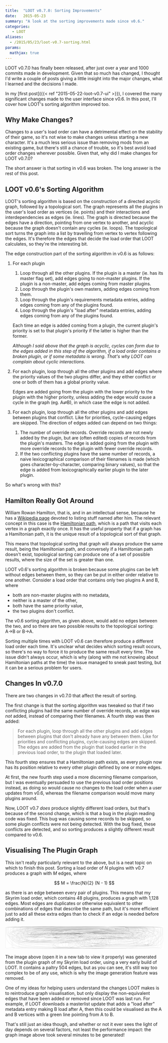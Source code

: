 ```yaml
---
title:  "LOOT v0.7.0: Sorting Improvements"
date:   2015-05-23
summary: "A look at the sorting improvements made since v0.6."
categories:
   - LOOT
aliases:
  - /2015/05/23/loot-v0.7-sorting.html
params:
  mathjax: true
---
```

LOOT v0.7.0 has finally been released, after just over a year and 1000 commits made in development. Given that so much has changed, I thought I'd write a couple of posts giving a little insight into the major changes, what I learned and the decisions I made.

In my [first post]({{< ref "2015-05-22-loot-v0.7-ui" >}}), I covered the many significant changes made to the user interface since v0.6. In this post, I'll cover how LOOT's sorting algorithm improved too.

## Why Make Changes?

Changes to a user's load order can have a detrimental effect on the stability of their game, so it's not wise to make changes unless starting a new character. It's a much less serious issue than removing mods from an existing game, but there's still a chance of trouble, so it's best avoid load order changes wherever possible. Given that, why did I make changes for LOOT v0.7.0?

The short answer is that sorting in v0.6 was broken. The long answer is the rest of this post.

## LOOT v0.6's Sorting Algorithm

LOOT's sorting algorithm is based on the construction of a directed acyclic graph, followed by a topological sort. The graph represents all the plugins in the user's load order as vertices (ie. points) and their interactions and interdependencies as edges (ie. lines). The graph is directed because the edges have a direction, pointing from one vertex to another, and acyclic because the graph doesn't contain any cycles (ie. loops). The topological sort turns the graph into a list by travelling from vertex to vertex following the edges. It's therefore the edges that decide the load order that LOOT calculates, so they're the interesting bit.

The edge construction part of the sorting algorithm in v0.6 is as follows:

1. For each plugin
    1. Loop through all the other plugins. If the plugin is a master (ie. has its master flag set), add edges going to non-master plugins. If the plugin is a non-master, add edges coming from master plugins.
    2. Loop through the plugin's own masters, adding edges coming from them.
    3. Loop through the plugin's requirements metadata entries, adding edges coming from any of the plugins found.
    4. Loop through the plugin's "load after" metadata entries, adding edges coming from any of the plugins found.

    Each time an edge is added coming from a plugin, the current plugin's priority is set to that plugin's priority if the latter is higher than the former.

    *Although I said above that the graph is acyclic, cycles can form due to the edges added in this step of the algorithm, if a load order contains a broken plugin, or if some metadata is wrong. That's why LOOT can complain about cyclic interactions.*
2. For each plugin, loop through all the other plugins and add edges where the priority values of the two plugins differ, and they either conflict or one or both of them has a global priority value.

    Edges are added going from the plugin with the lower priority to the plugin with the higher priority, unless adding the edge would cause a cycle in the graph (eg. A&#x21C4;B), in which case the edge is not added.
3. For each plugin, loop through all the other plugins and add edges between plugins that conflict. Like for priorities, cycle-causing edges are skipped. The direction of edges added can depend on two things:
    1. The number of override records. Override records are not newly added by the plugin, but are (often edited) copies of records from the plugin's masters. The edge is added going from the plugin with more override records to the plugin with fewer override records.
    2. If the two conflicting plugins have the same number of records, a naive lexicographical comparison of their filenames is made (which goes character-by-character, comparing binary values), so that the edge is added from lexicographically earlier plugin to the later plugin.

So what's wrong with this?

## Hamilton Really Got Around

William Rowan Hamilton, that is, and in an intellectual sense, because he has a [Wikipedia page](https://en.wikipedia.org/wiki/List_of_things_named_after_William_Rowan_Hamilton) devoted to listing stuff named after him. The relevant concept in this case is the [Hamiltonian path](https://en.wikipedia.org/wiki/Hamiltonian_path), which is a path that visits each vertex in a graph exactly once. It has the useful property that if a graph has a Hamiltonian path, it is the unique result of a topological sort of that graph.

This means that topological sorting that graph will always produce the same result, being the Hamiltonian path, and conversely if a Hamiltonian path doesn't exist, topological sorting can produce one of a set of possible results, where the size of the set is greater than one.

LOOT v0.6's sorting algorithm is broken because some plugins can be left without edges between them, so they can be put in either order relative to one another. Consider a load order that contains only two plugins A and B, where

* both are non-master plugins with no metadata,
* neither is a master of the other,
* both have the same priority value,
* the two plugins don't conflict.

The v0.6 sorting algorithm, as given above, would add no edges between the two, and so there are two possible results to the topological sorting: A&#x2192;B or B&#x2192;A.

Sorting multiple times with LOOT v0.6 can therefore produce a different load order each time. It's unclear what decides which sorting result occurs, so there's no way to force it to produce the same result every time. The issue didn't always occur, which is why (along with me not knowing about Hamiltonian paths at the time) the issue managed to sneak past testing, but it can be a serious problem for users.

## Changes In v0.7.0

There are two changes in v0.7.0 that affect the result of sorting.

The first change is that the sorting algorithm was tweaked so that if two conflicting plugins had the same number of override records, an edge was *not* added, instead of comparing their filenames. A fourth step was then added:

> For each plugin, loop through all the other plugins and add edges between plugins that don't already have any between them. Like for priorities and conflicting plugins, cycle-causing edges are skipped. The edges are added from the plugin that loaded earlier in the previous load order, to the plugin that loaded later.

This fourth step ensures that a Hamiltonian path exists, as every plugin now has its position relative to every other plugin defined by one or more edges.

At first, the new fourth step used a more discerning filename comparison, but I was eventually persuaded to use the previous load order positions instead, as doing so would cause no changes to the load order when a user updates from v0.6, whereas the filename comparison would move many plugins around.

Now, LOOT v0.7 *does* produce slightly different load orders, but that's because of the second change, which is that a bug in the plugin reading code was fixed. This bug was causing some records to be skipped, so some plugin conflicts were not being detected. With the bug fixed, these conflicts are detected, and so sorting produces a slightly different result compared to v0.6.

## Visualising The Plugin Graph

This isn't really particularly relevant to the above, but is a neat topic on which to finish this post. Sorting a load order of *N* plugins with v0.7 produces a graph with *M* edges, where

$$ M = \frac{N}{2} (N - 1) $$

as there is an edge between every pair of plugins. This means that my Skyrim load order, which contains 48 plugins, produces a graph with 1,128 edges. Most edges are duplicates or otherwise equivalent to other combinations of edges that describe the same path, but it's more efficient just to add all these extra edges than to check if an edge is needed before adding it.

![plugin graph](images/sorting-graph.svg)

The image above (open it in a new tab to view it properly) was generated from the plugin graph of my Skyrim load order, using a very early build of LOOT. It contains a paltry 504 edges, but as you can see, it's still way too complex to be of any use, which is why the image generation feature was removed.

One of my ideas for helping users understand the changes LOOT makes is to reintroduce graph visualisation, but only display the non-equivalent edges that have been added or removed since LOOT was last run. For example, if LOOT downloads a masterlist update that adds a "load after" metadata entry making B load after A, then this could be visualised as the A and B vertices with a green line pointing from A to B.

That's still just an idea though, and whether or not it ever sees the light of day depends on several factors, not least the performance impact: the graph image above took several minutes to be generated!
